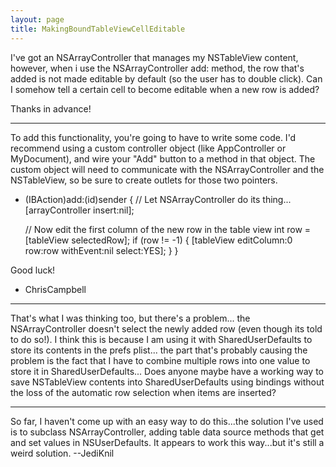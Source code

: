 ```yaml
---
layout: page
title: MakingBoundTableViewCellEditable
---
```




I've got an NSArrayController that manages my NSTableView content, however, when i use the NSArrayController add: method, the row that's added is not made editable by default (so the user has to double click). Can I somehow tell a certain cell to become editable when a new row is added?

Thanks in advance!

----

To add this functionality, you're going to have to write some code. I'd recommend using a custom controller object (like AppController or MyDocument), and wire your "Add" button to a method in that object. The custom object will need to communicate with the NSArrayController and the NSTableView, so be sure to create outlets for those two pointers.

    
- (IBAction)add:(id)sender
{
    // Let NSArrayController do its thing...
    [arrayController insert:nil];
    
    // Now edit the first column of the new row in the table view
    int row = [tableView selectedRow];
    if (row != -1) {
        [tableView editColumn:0 row:row withEvent:nil select:YES];
    }
}


Good luck!

- ChrisCampbell

----

That's what I was thinking too, but there's a problem... the NSArrayController doesn't select the newly added row (even though its told to do so!). I think this is because I am using it with SharedUserDefaults to store its contents in the prefs plist... the part that's probably causing the problem is the fact that I have to combine multiple rows into one value to store it in SharedUserDefaults... Does anyone maybe have a working way to save NSTableView contents into SharedUserDefaults using bindings without the loss of the automatic row selection when items are inserted?

----

So far, I haven't come up with an easy way to do this...the solution I've used is to subclass NSArrayController, adding table data source methods that get and set values in NSUserDefaults. It appears to work this way...but it's still a weird solution. --JediKnil

